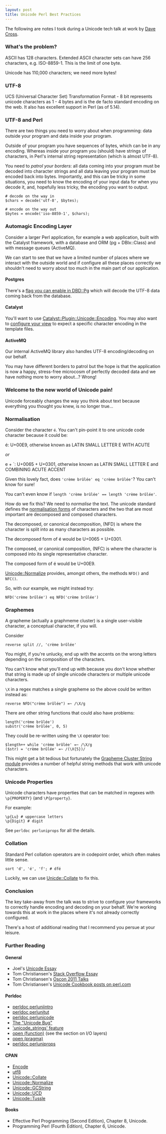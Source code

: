 ```yaml
---
layout: post
title: Unicode Perl Best Practices
---
```


The following are notes I took during a Unicode tech talk at work by
[Dave Cross](http://twitter.com/davorg).

### What's the problem? ###

ASCII has 128 characters. Extended ASCII character sets can have 256 characters,
e.g. ISO-8859-1. This is the limit of one byte.

Unicode has 110,000 characters; we need more bytes!


### UTF-8 ###

UCS (Universal Character Set) Transformation Format - 8 bit represents unicode
characters as 1 - 4 bytes and is the de facto standard encoding on the web. It
also has excellent support in Perl (as of 5.14).


### UTF-8 and Perl ###

There are two things you need to worry about when programming: data outside your
program and data inside your program.

Outside of your program you have sequences of bytes, which can be in any encoding.
Whereas inside your program you (should) have strings of characters, in Perl's
internal string representation (which is almost UTF-8).

You need to *patrol your borders*: all data coming into your program must be
decoded into character strings and all data leaving your program must be
encoded back into bytes. Importantly, and this can be tricky in some situations,
you need to know the encoding of your input data for when you decode it, and,
hopefully less tricky, the encoding you want to output.

    # decode on the way in
    $chars = decode('utf-8', $bytes);

    # encode on the way out
    $bytes = encode('iso-8859-1', $chars);

### Automagic Encoding Layer ###

Consider a larger Perl application, for example a web application, built with the
Catalyst framework, with a database and ORM (pg + DBIx::Class) and with message
queues (ActiveMQ).

We can start to see that we have a limited number of places where we interact
with the outside world and if configure all these places correctly we shouldn't
need to worry about too much in the main part of our application.

#### Postgres ####

There's a [flag you can enable in DBD::Pg](https://metacpan.org/module/DBD::Pg#pg_enable_utf8-boolean-)
which will decode the UTF-8 data coming back from the database.

#### Catalyst #####

You'll want to use
[Catalyst::Plugin::Unicode::Encoding](https://metacpan.org/module/Catalyst::Plugin::Unicode::Encoding).
You may also want to [configure your view](https://metacpan.org/module/Catalyst::View::TT#Unicode)
to expect a specific character encoding in the template files.

#### ActiveMQ ####

Our internal ActiveMQ library also handles UTF-8 encoding/decoding on our behalf.

You may have different borders to patrol but the hope is that the application is now
a happy, stress-free microcosm of perfectly decoded data and we have nothing more
to worry about...? Wrong!

### Welcome to the new world of Unicode pain! ###

Unicode forceably changes the way you think about text because everything you
thought you knew, is no longer true...

### Normalisation ###

Consider the character `é`. You can't pin-point it to one unicode code character
because it could be:

é: U+00E9, otherwise known as LATIN SMALL LETTER E WITH ACUTE

*or*

e + ´: U+0065 + U+0301, otherwise known as LATIN SMALL LETTER E and COMBINING ACUTE ACCENT

Given this lovely fact, does `'crème brûlée' eq 'crème brûlée'`?
You can't know for sure!

You can't even know if `length 'crème brûlée' == length 'crème brûlée'`.

How do we fix this? We need to _normalise_ the text. The unicode standard defines
the [normalisation forms](http://unicode.org/reports/tr15/) of characters and the
two that are most important are decomposed and composed characters.

The decomposed, or canonical decomposition, (NFD) is where the character is
split into as many characters as possible.

The decomposed form of é would be U+0065 + U+0301.

The composed, or canonical composition, (NFC) is where the character is
composed into its single representative character.

The composed form of é would be U+00E9.

[Unicode::Normalize](https://metacpan.org/module/Unicode::Normalize) provides,
amongst others, the methods `NFD()` and `NFC()`.

So, with our example, we might instead try:

    NFD('crème brûlée') eq NFD('crème brûlée')


### Graphemes ###

A grapheme (actually a graphmeme cluster) is a single user-visible character,
a conceptual character, if you will.

Consider

    reverse split //, 'crème brûlée'

You might, if you're unlucky, end up with the accents on the wrong letters
depending on the composition of the characters.

You can't know what you'll end up with because you don't know whether that
string is made up of single unicode characters or multiple unicode characters.

`\X` in a regex matches a single grapheme so the above could be written instead
as:

    reverse NFD("crème brûlée") =~ /\X/g

There are other string functions that could also have problems:

    length('crème brûlée')
    substr('crème brûlée', 0, 5)

They could be re-written using the `\X` operator too:

    $length++ while 'crème brûlée' =~ /\X/g
    ($str) = 'crème brûlée' =~ /(\X{5})/

This might get a bit tedious but fortunately the
[Grapheme Cluster String module](https://metacpan.org/module/Unicode::GCString)
provides a number of helpful string methods that work with unicode characters.

### Unicode Properties ###

Unicode characters have properties that can be matched in regexes with
`\p{PROPERTY}` (and `\P{property}`.

For example:

    \p{Lu} # uppercase letters
    \p{Digit} # digit

See `perldoc perluniprops` for all the details.

### Collation ###

Standard Perl collation operators are in codepoint order, which often makes
little sense.

    sort 'd', 'é', 'f'; # dfé

Luckily, we can use [Unicde::Collate](https://metacpan.org/module/Unicode::Collate)
to fix this.

### Conclusion ###

The key take-away from the talk was to strive to configure your frameworks to
correctly handle encoding and decoding on your behalf. We're working towards
this at work in the places where it's not already correctly configured.

There's a host of additional reading that I recommend you persue at your leisure.

### Further Reading ###

#### General ####

- Joel's [Unicode Essay](http://www.joelonsoftware.com/articles/Unicode.html)
- Tom Christiansen's [Stack Overflow Essay](http://stackoverflow.com/questions/6162484/why-does-modern-perl-avoid-utf-8-by-default)
- Tom Christiansen's [Oscon 2011 Talks](http://98.245.80.27/tcpc/OSCON2011/index.html)
- Tom Christiansen's [Unicode Cookbook posts on perl.com](http://www.perl.com/pub/2012/04/)

#### Perldoc ####

- [perldoc perluniintro](http://perldoc.perl.org/perluniintro.html)
- [perldoc perlunitut](http://perldoc.perl.org/perlunitut.html)
- [perldoc perlunicode](http://perldoc.perl.org/perlunicode.html)
- [The "Unicode Bug"](http://perldoc.perl.org/perlunicode.html#The-%22Unicode-Bug%22)
- ['unicode_strings' feature](http://perldoc.perl.org/feature.html#the-%27unicode_strings%27-feature)
- [open (function)](http://perldoc.perl.org/functions/open.html) (see the section on I/O layers)
- [open (pragma)](http://perldoc.perl.org/open.html)
- [perldoc perluniprops](http://perldoc.perl.org/perluniprops.html)

#### CPAN ####

- [Encode](https://metacpan.org/module/Encode)
- [utf8](https://metacpan.org/module/utf8)
- [Unicode::Collate](https://metacpan.org/module/Unicode::Collate)
- [Unicode::Normalize](http://metacpan.org/module/Unicode::Normalize)
- [Unicode::GCString](https://metacpan.org/module/Unicode::GCString)
- [Unicode::UCD](https://metacpan.org/module/Unicode::UCD)
- [Unicode::Tussle](https://metacpan.org/module/Unicode::Tussle)

#### Books ####

- Effective Perl Programming (Second Edition), Chapter 8, Unicode.
- Programming Perl (Fourth Edition), Chapter 6, Unicode.
